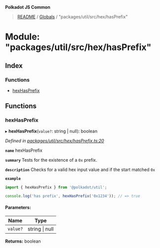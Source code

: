 **Polkadot JS Common**

> [README](../README.md) / [Globals](../globals.md) / "packages/util/src/hex/hasPrefix"

# Module: "packages/util/src/hex/hasPrefix"

## Index

### Functions

* [hexHasPrefix](_packages_util_src_hex_hasprefix_.md#hexhasprefix)

## Functions

### hexHasPrefix

▸ **hexHasPrefix**(`value?`: string \| null): boolean

*Defined in [packages/util/src/hex/hasPrefix.ts:20](https://github.com/polkadot-js/common/blob/975103fd/packages/util/src/hex/hasPrefix.ts#L20)*

**`name`** hexHasPrefix

**`summary`** Tests for the existence of a `0x` prefix.

**`description`** 
Checks for a valid hex input value and if the start matched `0x`

**`example`** 
<BR>

```javascript
import { hexHasPrefix } from '@polkadot/util';

console.log('has prefix', hexHasPrefix('0x1234')); // => true
```

#### Parameters:

Name | Type |
------ | ------ |
`value?` | string \| null |

**Returns:** boolean
